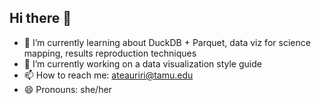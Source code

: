 ## Hi there 👋
- 🌱 I’m currently learning about DuckDB + Parquet, data viz for science mapping, results reproduction techniques
- 🔭 I’m currently working on a data visualization style guide 
- 📫 How to reach me: [ateauriri@tamu.edu](mailto:ateauriri@tamu.edu)
- 😄 Pronouns: she/her
<!--
**ateauriri/ateauriri** is a ✨ _special_ ✨ repository because its `README.md` (this file) appears on your GitHub profile.

Here are some ideas to get you started:

- 🔭 I’m currently working on ...
- 🌱 I’m currently learning ...
- 👯 I’m looking to collaborate on ...
- 🤔 I’m looking for help with ...
- 💬 Ask me about ...
- 📫 How to reach me: ...
- 😄 Pronouns: ...
- ⚡ Fun fact: ...
-->
